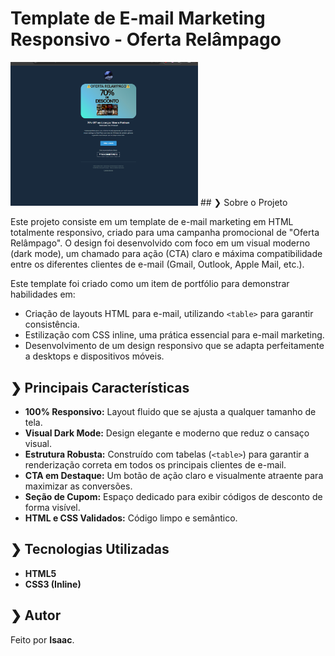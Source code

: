 # Template de E-mail Marketing Responsivo - Oferta Relâmpago

<img src="capa.png" width="300">
## ❯ Sobre o Projeto

Este projeto consiste em um template de e-mail marketing em HTML totalmente responsivo, criado para uma campanha promocional de "Oferta Relâmpago". O design foi desenvolvido com foco em um visual moderno (dark mode), um chamado para ação (CTA) claro e máxima compatibilidade entre os diferentes clientes de e-mail (Gmail, Outlook, Apple Mail, etc.).

Este template foi criado como um item de portfólio para demonstrar habilidades em:
-   Criação de layouts HTML para e-mail, utilizando `<table>` para garantir consistência.
-   Estilização com CSS inline, uma prática essencial para e-mail marketing.
-   Desenvolvimento de um design responsivo que se adapta perfeitamente a desktops e dispositivos móveis.

## ❯ Principais Características

-   **100% Responsivo:** Layout fluido que se ajusta a qualquer tamanho de tela.
-   **Visual Dark Mode:** Design elegante e moderno que reduz o cansaço visual.
-   **Estrutura Robusta:** Construído com tabelas (`<table>`) para garantir a renderização correta em todos os principais clientes de e-mail.
-   **CTA em Destaque:** Um botão de ação claro e visualmente atraente para maximizar as conversões.
-   **Seção de Cupom:** Espaço dedicado para exibir códigos de desconto de forma visível.
-   **HTML e CSS Validados:** Código limpo e semântico.

## ❯ Tecnologias Utilizadas

-   **HTML5**
-   **CSS3 (Inline)**

## ❯ Autor

Feito por **Isaac**.




